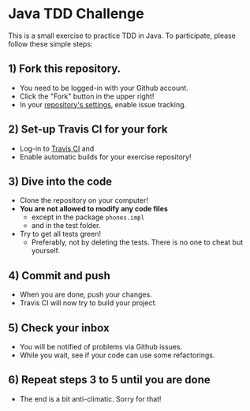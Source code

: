 # Java TDD Challenge

This is a small exercise to practice TDD in Java.
To participate, please follow these simple steps:

## 1) Fork this repository.

* You need to be logged-in with your Github account.
* Click the "Fork" button in the upper right!
* In your [repository's settings](/settings), enable issue tracking.

## 2) Set-up Travis CI for your fork

* Log-in to [Travis CI](http://travis-ci.org) and
* Enable automatic builds for your exercise repository!

## 3) Dive into the code

* Clone the repository on your computer!
* **You are not allowed to modify any code files**
  * except in the package `phones.impl`
  * and in the test folder.
* Try to get all tests green!
  * Preferably, not by deleting the tests. There is no one to cheat but yourself.

## 4) Commit and push

* When you are done, push your changes.
* Travis CI will now try to build your project.

## 5) Check your inbox

* You will be notified of problems via Github issues.
* While you wait, see if your code can use some refactorings.

## 6) Repeat steps 3 to 5 until you are done

* The end is a bit anti-climatic. Sorry for that!
